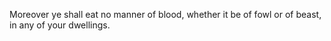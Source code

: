 Moreover ye shall eat no manner of blood, whether it be of fowl or of beast, in any of your dwellings.

